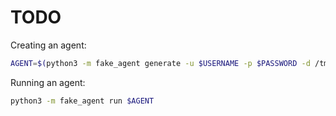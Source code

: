 # TODO

Creating an agent:
```bash
AGENT=$(python3 -m fake_agent generate -u $USERNAME -p $PASSWORD -d /tmp 50.4667:4.8667:0.008)
```

Running an agent:
```bash
python3 -m fake_agent run $AGENT
```

